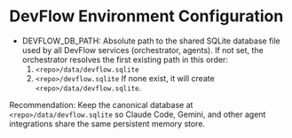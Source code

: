 # DevFlow Environment Configuration

- DEVFLOW_DB_PATH: Absolute path to the shared SQLite database file used by all DevFlow services (orchestrator, agents). If not set, the orchestrator resolves the first existing path in this order:
  1) `<repo>/data/devflow.sqlite`
  2) `<repo>/devflow.sqlite`
  If none exist, it will create `<repo>/data/devflow.sqlite`.

Recommendation: Keep the canonical database at `<repo>/data/devflow.sqlite` so Claude Code, Gemini, and other agent integrations share the same persistent memory store.

